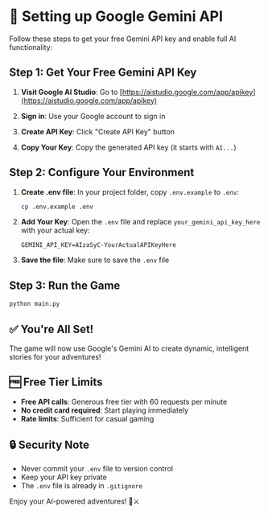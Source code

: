 # 🤖 Setting up Google Gemini API

Follow these steps to get your free Gemini API key and enable full AI functionality:

## Step 1: Get Your Free Gemini API Key

1. **Visit Google AI Studio**: Go to [https://aistudio.google.com/app/apikey](https://aistudio.google.com/app/apikey)

2. **Sign in**: Use your Google account to sign in

3. **Create API Key**: Click "Create API Key" button

4. **Copy Your Key**: Copy the generated API key (it starts with `AI...`)

## Step 2: Configure Your Environment

1. **Create .env file**: In your project folder, copy `.env.example` to `.env`:

   ```bash
   cp .env.example .env
   ```

2. **Add Your Key**: Open the `.env` file and replace `your_gemini_api_key_here` with your actual key:

   ```
   GEMINI_API_KEY=AIzaSyC-YourActualAPIKeyHere
   ```

3. **Save the file**: Make sure to save the `.env` file

## Step 3: Run the Game

```bash
python main.py
```

## ✅ You're All Set!

The game will now use Google's Gemini AI to create dynamic, intelligent stories for your adventures!

## 🆓 Free Tier Limits

- **Free API calls**: Generous free tier with 60 requests per minute
- **No credit card required**: Start playing immediately
- **Rate limits**: Sufficient for casual gaming

## 🔒 Security Note

- Never commit your `.env` file to version control
- Keep your API key private
- The `.env` file is already in `.gitignore`

Enjoy your AI-powered adventures! 🏰⚔️
